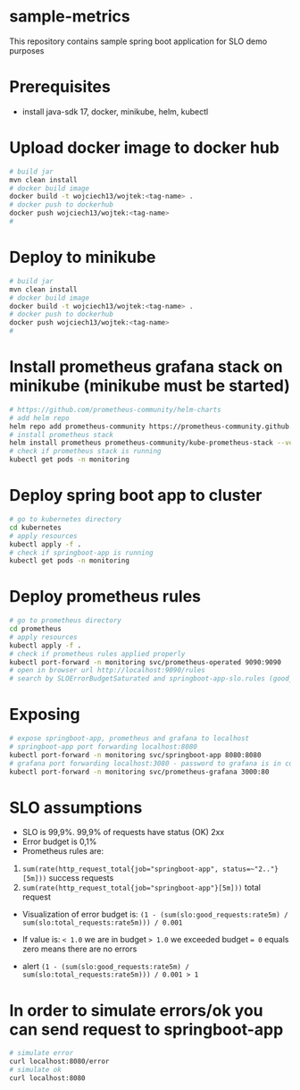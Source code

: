 # sample-metrics
This repository contains sample spring boot application for SLO demo purposes

# Prerequisites
* install java-sdk 17, docker, minikube, helm, kubectl

# Upload docker image to docker hub
```bash
# build jar
mvn clean install
# docker build image
docker build -t wojciech13/wojtek:<tag-name> .
# docker push to dockerhub
docker push wojciech13/wojtek:<tag-name>
# 
```

# Deploy to minikube
```bash
# build jar
mvn clean install
# docker build image
docker build -t wojciech13/wojtek:<tag-name> .
# docker push to dockerhub
docker push wojciech13/wojtek:<tag-name>
# 
```

# Install prometheus grafana stack on minikube (minikube must be started)
```bash
# https://github.com/prometheus-community/helm-charts
# add helm repo
helm repo add prometheus-community https://prometheus-community.github.io/helm-charts
# install prometheus stack
helm install prometheus prometheus-community/kube-prometheus-stack --version 45.7.1 --namespace monitoring --create-namespace
# check if prometheus stack is running
kubectl get pods -n monitoring
```

# Deploy spring boot app to cluster
```bash
# go to kubernetes directory
cd kubernetes
# apply resources
kubectl apply -f .
# check if springboot-app is running
kubectl get pods -n monitoring
```

# Deploy prometheus rules
```bash
# go to prometheus directory
cd prometheus
# apply resources
kubectl apply -f .
# check if prometheus rules applied properly
kubectl port-forward -n monitoring svc/prometheus-operated 9090:9090
# open in browser url http://localhost:9090/rules
# search by SLOErrorBudgetSaturated and springboot-app-slo.rules (good_request and total_requests)
```

# Exposing
```bash
# expose springboot-app, prometheus and grafana to localhost
# springboot-app port forwarding localhost:8080
kubectl port-forward -n monitoring svc/springboot-app 8080:8080
# grafana port forwarding localhost:3080 - password to grafana is in config map
kubectl port-forward -n monitoring svc/prometheus-grafana 3000:80
```

# SLO assumptions
* SLO is 99,9%. 99,9% of requests have status (OK) 2xx
* Error budget is 0,1%
* Prometheus rules are:
1. `sum(rate(http_request_total{job="springboot-app", status=~"2.."}[5m]))` success requests
2. `sum(rate(http_request_total{job="springboot-app"}[5m]))` total request
* Visualization of error budget is: `(1 - (sum(slo:good_requests:rate5m) / sum(slo:total_requests:rate5m))) / 0.001`

* If value is:
`< 1.0` we are in budget
`> 1.0` we exceeded budget
`= 0` equals zero means there are no errors

* alert `(1 - (sum(slo:good_requests:rate5m) / sum(slo:total_requests:rate5m))) / 0.001 > 1`

# In order to simulate errors/ok you can send request to springboot-app
```bash
# simulate error
curl localhost:8080/error
# simulate ok
curl localhost:8080
```
